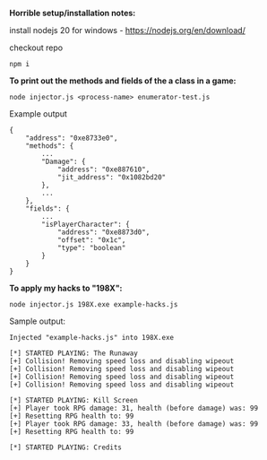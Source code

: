 **Horrible setup/installation notes:**

install nodejs 20 for windows - https://nodejs.org/en/download/

checkout repo

```
npm i
```

**To print out the methods and fields of the a class in a game:**
```
node injector.js <process-name> enumerator-test.js
```
Example output
```
{
    "address": "0xe8733e0",
    "methods": {
        ...
        "Damage": {
            "address": "0xe887610",
            "jit_address": "0x1082bd20"
        },
        ...
    },
    "fields": {
        ...
        "isPlayerCharacter": {
            "address": "0xe8873d0",
            "offset": "0x1c",
            "type": "boolean"
        }
    }
}
```

**To apply my hacks to "198X":**
```
node injector.js 198X.exe example-hacks.js
```

Sample output:
```
Injected "example-hacks.js" into 198X.exe

[*] STARTED PLAYING: The Runaway
[+] Collision! Removing speed loss and disabling wipeout
[+] Collision! Removing speed loss and disabling wipeout
[+] Collision! Removing speed loss and disabling wipeout
[+] Collision! Removing speed loss and disabling wipeout

[*] STARTED PLAYING: Kill Screen
[+] Player took RPG damage: 31, health (before damage) was: 99
[+] Resetting RPG health to: 99
[+] Player took RPG damage: 33, health (before damage) was: 99
[+] Resetting RPG health to: 99

[*] STARTED PLAYING: Credits
```
